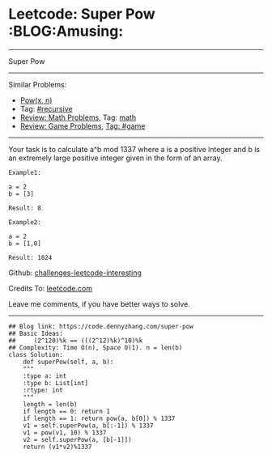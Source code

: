 
# Leetcode: Super Pow     :BLOG:Amusing:

---

Super Pow  

---

Similar Problems:  

-   [Pow(x, n)](https://code.dennyzhang.com/powx-n)
-   Tag: [#recursive](https://code.dennyzhang.com/tag/recursive)
-   [Review: Math Problems,](https://code.dennyzhang.com/review-math) Tag: [math](https://code.dennyzhang.com/tag/math)
-   [Review: Game Problems](https://code.dennyzhang.com/review-game), [Tag: #game](https://code.dennyzhang.com/tag/game)

---

Your task is to calculate a^b mod 1337 where a is a positive integer and b is an extremely large positive integer given in the form of an array.  

    Example1:
    
    a = 2
    b = [3]
    
    Result: 8

    Example2:
    
    a = 2
    b = [1,0]
    
    Result: 1024

Github: [challenges-leetcode-interesting](https://github.com/DennyZhang/challenges-leetcode-interesting/tree/master/problems/super-pow)  

Credits To: [leetcode.com](https://leetcode.com/problems/super-pow/description/)  

Leave me comments, if you have better ways to solve.  

---

    ## Blog link: https://code.dennyzhang.com/super-pow
    ## Basic Ideas:
    ##     (2^120)%k == (((2^12)%k)^10)%k
    ## Complexity: Time O(n), Space O(1). n = len(b)
    class Solution:
        def superPow(self, a, b):
    	"""
    	:type a: int
    	:type b: List[int]
    	:rtype: int
    	"""
    	length = len(b)
    	if length == 0: return 1
    	if length == 1: return pow(a, b[0]) % 1337
    	v1 = self.superPow(a, b[:-1]) % 1337
    	v1 = pow(v1, 10) % 1337
    	v2 = self.superPow(a, [b[-1]])
    	return (v1*v2)%1337

